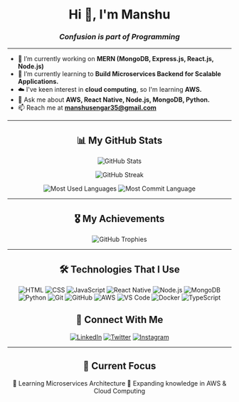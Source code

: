 <h1 align="center">Hi 👋, I'm Manshu</h1>

<h3 align="center"><em>Confusion is part of Programming</em></h3>

---

- 🔭 I’m currently working on **MERN (MongoDB, Express.js, React.js, Node.js)**  
- 🌱 I’m currently learning to **Build Microservices Backend for Scalable Applications.**  
- ☁️ I've keen interest in **cloud computing**, so I'm learning **AWS.**  
- 💬 Ask me about **AWS, React Native, Node.js, MongoDB, Python.**  
- 📫 Reach me at **manshusengar35@gmail.com**  

---

<h2 align="center">📊 My GitHub Stats</h2>

<p align="center">
  <img src="https://github-readme-stats.vercel.app/api?username=ManshuSengar&show_icons=true&theme=radical" alt="GitHub Stats" />
</p>

<p align="center">
  <img src="https://github-readme-streak-stats.herokuapp.com/?user=ManshuSengar&theme=radical" alt="GitHub Streak" />
</p>

<p align="center">
  <img src="https://github-profile-summary-cards.vercel.app/api/cards/repos-per-language?username=ManshuSengar&theme=radical" alt="Most Used Languages" />
  <img src="https://github-profile-summary-cards.vercel.app/api/cards/most-commit-language?username=ManshuSengar&theme=radical" alt="Most Commit Language" />
</p>

---

<h2 align="center">🎖️ My Achievements</h2>
<p align="center">
  <img src="https://github-profile-trophy.vercel.app/?username=ManshuSengar&theme=radical&margin-w=15&margin-h=15" alt="GitHub Trophies" />
</p>

---

<h2 align="center">🛠️ Technologies That I Use</h2>
<p align="center">
  <img src="https://img.icons8.com/color/48/000000/html-5--v1.png" alt="HTML" />
  <img src="https://img.icons8.com/color/48/000000/css3.png" alt="CSS" />
  <img src="https://img.icons8.com/color/48/000000/javascript--v1.png" alt="JavaScript" />
  <img src="https://img.icons8.com/color/48/000000/react-native.png" alt="React Native" />
  <img src="https://img.icons8.com/color/48/000000/nodejs.png" alt="Node.js" />
  <img src="https://img.icons8.com/color/48/000000/mongodb.png" alt="MongoDB" />
  <img src="https://img.icons8.com/color/48/000000/python.png" alt="Python" />
  <img src="https://img.icons8.com/color/48/000000/git.png" alt="Git" />
  <img src="https://img.icons8.com/color/48/000000/github.png" alt="GitHub" />
  <img src="https://img.icons8.com/color/48/000000/amazon-web-services.png" alt="AWS" />
  <img src="https://img.icons8.com/color/48/000000/visual-studio-code-2019.png" alt="VS Code" />
  <img src="https://img.icons8.com/color/48/000000/docker.png" alt="Docker" />
  <img src="https://img.icons8.com/color/48/000000/typescript.png" alt="TypeScript" />
</p>


<h2 align="center">🤝 Connect With Me</h2>
<p align="center">
  <a href="https://linkedin.com/in/ManshuSengar"><img src="https://img.icons8.com/color/48/000000/linkedin.png" alt="LinkedIn" /></a>
  <a href="https://twitter.com/ManshuSengar"><img src="https://img.icons8.com/color/48/000000/twitter.png" alt="Twitter" /></a>
  <a href="https://instagram.com/manshu_sengar"><img src="https://img.icons8.com/color/48/000000/instagram-new.png" alt="Instagram" /></a>
</p>

---

<h2 align="center">🎯 Current Focus</h2>
<p align="center">
  🚀 Learning Microservices Architecture  
  🌱 Expanding knowledge in AWS & Cloud Computing   
</p>
